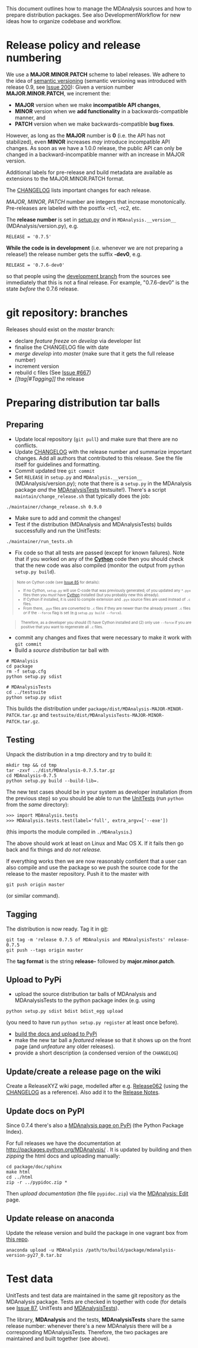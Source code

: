 This document outlines how to manage the MDAnalysis sources and how to prepare distribution packages. See also DevelopmentWorkflow for new ideas how to organize codebase and workflow.



# Release policy and release numbering #
We use a **MAJOR**.**MINOR**.**PATCH** scheme to label releases. We adhere to the idea of [semantic versioning](http://semver.org/) (semantic versioning was introduced with release 0.9, see [Issue 200](http://issues.mdanalysis.org/200)): Given a version number **MAJOR.MINOR.PATCH**, we increment the:

  * **MAJOR** version when we make **incompatible API changes**,
  * **MINOR** version when we **add functionality** in a backwards-compatible manner, and
  * **PATCH** version when we make backwards-compatible **bug fixes**.

However, as long as the **MAJOR** number is **0** (i.e. the API has not stabilized), even **MINOR** increases _may_ introduce incompatible API changes. As soon as we have a 1.0.0 release, the public API can only be changed in a backward-incompatible manner with an increase in MAJOR version.

Additional labels for pre-release and build metadata are available as extensions to the MAJOR.MINOR.PATCH format.

The [CHANGELOG](https://github.com/MDAnalysis/mdanalysis/blob/develop/package/CHANGELOG) lists important changes for each release.

_MAJOR_,  _MINOR_, _PATCH_  number are integers that increase monotonically. Pre-releases are labeled with the postfix -rc1, -rc2, etc.

The **release number** is set in [setup.py](https://github.com/MDAnalysis/mdanalysis/blob/develop/package/setup.py) _and_ in `MDAnalysis.__version__` (MDAnalysis/version.py), e.g.
```
RELEASE = '0.7.5'
```

**While the code is in development** (i.e. whenever we are not preparing a release!) the release number gets the suffix **-dev0**, e.g.
```
RELEASE = '0.7.6-dev0'
```
so that people using the [development branch](DevelopmentBranch) from the sources see immediately that this is not a final release. For example, "0.7.6-dev0" is the state _before_ the 0.7.6 release.

# git repository: branches #
Releases should exist on the _master_ branch:

* declare *feature freeze* on _develop_ via developer list
* finalise the CHANGELOG file with date
* *merge* _develop_ into _master_ (make sure that it gets the full release number)
* increment version
* rebuild c files (See [Issue #667](https://github.com/MDAnalysis/mdanalysis/issues/667))
* *[[tag|#Tagging]]* the release

# Preparing distribution tar balls #

## Preparing ##

  * Update local repository (`git pull`) and make sure that there are no conflicts.
  * Update [CHANGELOG](https://github.com/MDAnalysis/mdanalysis/blob/develop/package/CHANGELOG) with the release number and summarize important changes. Add all authors that contributed to this release. See the file itself for guidelines and formatting.
  * Commit updated tree `git commit`
  * Set `RELEASE` in `setup.py`  and `MDAnalysis.__version__` (MDAnalysis/version.py); note that there is a `setup.py` in the MDAnalysis package _and_ the [MDAnalysisTests](MDAnalysisTests) testsuite!). There's a script `maintain/change_release.sh` that typically does the job:

```
./maintainer/change_release.sh 0.9.0
```

  * Make sure to add and commit the changes!
  * Test if the distribution (MDAnalysis and MDAnalysisTests) builds successfully and run the UnitTests:
```
./maintainer/run_tests.sh
```
  * Fix code so that all tests are passed (except for known failures). Note that if you worked on any of the **[Cython](http://cython.org/)** code then you should check that the new code was also compiled (monitor the output from `python setup.py build`).

> <font size='1'>
<blockquote>Note on Cython code (see <a href='http://issues.mdanalysis.org/85'>Issue 85</a> for details):<br>
<ul><li>If no Cython, <code>setup.py</code> will use C-code that was previously generated; of you updated any <code>*.pyx</code> files then you <i>must</i> have <a href='http://cython.org/#download'>Cython</a> installed (but you probably new this already).<br>
</li><li>If Cython if installed, it is used to compile extension and <code>.pyx</code> source files are used instead of <code>.c</code> files.<br>
</li><li>From there, <code>.pyx</code> files are converted to <code>.c</code> files if they are newer than the already present <code>.c</code> files <i>or</i> if the <code>--force</code> flag is set (e.g <code>setup.py build --force</code>).</li></ul></blockquote>

<blockquote>Therefore, as a developer you should (1) have Cython installed and (2) only use <code>--force</code> if you are positive that you want to regenerate all <code>.c</code> files.<br>
</font></blockquote>

  * commit any changes and fixes that were necessary to make it work with `git commit`
  * Build a _source distribution_ tar ball with
```
# MDAnalysis
cd package
rm -f setup.cfg
python setup.py sdist

# MDAnalysisTests
cd ../testsuite
python setup.py sdist
```
This builds the distribution under `package/dist/MDAnalysis-MAJOR-MINOR-PATCH.tar.gz` and `testsuite/dist/MDAnalysisTests-MAJOR-MINOR-PATCH.tar.gz`.


## Testing ##
Unpack the distribution in a tmp directory and try to build it:
```
mkdir tmp && cd tmp
tar -zxvf ../dist/MDAnalysis-0.7.5.tar.gz
cd MDAnalysis-0.7.5
python setup.py build --build-lib=.
```
The new test cases should be in your system as developer installation (from the previous step) so you should be able to run the [UnitTests](UnitTests) (run `python` from the _same_ directory):
```
>>> import MDAnalysis.tests
>>> MDAnalysis.tests.test(label='full', extra_argv=['--exe'])
```
(this imports the module compiled in `./MDAnalysis`.)

The above should work at least on Linux and Mac OS X. If it fails then go back and fix things and _do not release._

If everything works then we are now reasonably confident that a user can also compile and use the package so we push the source code for the release to the master repository. Push it to the master with
```
git push origin master
```
(or similar command).



## Tagging ##
The distribution is now ready. Tag it in [git](git):
```
git tag -m 'release 0.7.5 of MDAnalysis and MDAnalysisTests' release-0.7.5
git push --tags origin master
```
The **tag format** is the string **release-** followed by **major.minor.patch**.

## Upload to PyPi ##
* upload the source distribution tar balls of MDAnalysis and MDAnalysisTests to the python package index (e.g. using 
```
python setup.py sdist bdist bdist_egg upload
```
(you need to have run `python setup.py register` at least once before).
* [build the docs and upload to PyPi](#Update_docs_on_PyPI)
* make the new tar ball a _featured_ release so that it shows up on the front page (and _unfeature_ any older releases).
* provide a short description (a condensed version of the `CHANGELOG`)

## Update/create a release page on the wiki ##
Create a ReleaseXYZ wiki page, modelled after e.g. [Release062](Release062) (using the [CHANGELOG](https://github.com/MDAnalysis/mdanalysis/blob/develop/package/CHANGELOG) as a reference). Also add it to the [Release Notes](Release-Notes).

## Update docs on PyPI ##
Since 0.7.4 there's also a [MDAnalysis page on PyPi](http://pypi.python.org/pypi/MDAnalysis/) (the Python Package Index).

For full releases we have the documentation at http://packages.python.org/MDAnalysis/ . It is updated by building and then _zipping_ the html docs and uploading manually:
```
cd package/doc/sphinx
make html
cd ../html
zip -r ../pypidoc.zip *
```
Then _upload documentation_ (the file `pypidoc.zip`) via the [MDAnalysis: Edit](http://pypi.python.org/pypi?%3Aaction=pkg_edit&name=MDAnalysis) page.

## Update release on anaconda ##

Update the release version and build the package in one vagrant box from [this repo](https://github.com/kain88-de/vagrant-manylinux-template).

```
anaconda upload -u MDAnalysis /path/to/build/package/mdanalysis-version-py27_0.tar.bz
```

# Test data #

UnitTests and test data are maintained in the same git repository as the MDAnalysis package. Tests are checked in together with code (for details see [Issue 87](http://issues.mdanalysis.org/87), UnitTests and [MDAnalysisTests](MDAnalysisTests)).

The library, **MDAnalysis** and the tests, **MDAnalysisTests** share the same release number: whenever there's a new MDAnalysis there will be a corresponding MDAnalysisTests. Therefore, the two packages are maintained and built together (see above).